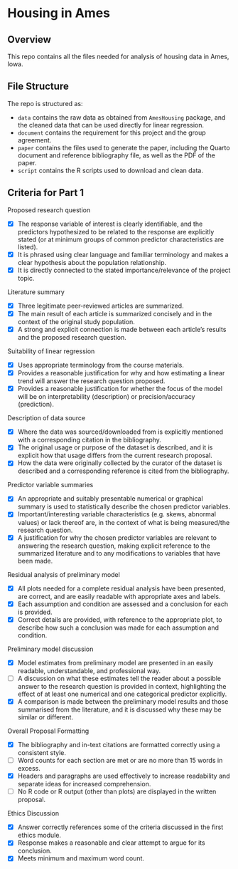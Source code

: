 # Housing in Ames

## Overview

This repo contains all the files needed for analysis of housing data in Ames, Iowa.


## File Structure

The repo is structured as:

-   `data` contains the raw data as obtained from `AmesHousing` package, and the cleaned data that can be used directly for linear regression.
-   `document` contains the requirement for this project and the group agreement.
-   `paper` contains the files used to generate the paper, including the Quarto document and reference bibliography file, as well as the PDF of the paper. 
-   `script` contains the R scripts used to download and clean data.


## Criteria for Part 1

Proposed research question
-   [X] The response variable of interest is clearly identifiable, and the predictors hypothesized to be related to the response are explicitly stated (or at minimum groups of common predictor characteristics are listed).
-   [X] It is phrased using clear language and familiar terminology and makes a clear hypothesis about the population relationship.
-   [X] It is directly connected to the stated importance/relevance of the project topic.

Literature summary
-   [X] Three legitimate peer-reviewed articles are summarized.
-   [X] The main result of each article is summarized concisely and in the context of the original study population.
-   [X] A strong and explicit connection is made between each article’s results and the proposed research question.

Suitability of linear regression
-   [X] Uses appropriate terminology from the course materials.
-   [X] Provides a reasonable justification for why and how estimating a linear trend will answer the research question proposed.
-   [X] Provides a reasonable justification for whether the focus of the model will be on interpretability (description) or precision/accuracy (prediction).

Description of data source
-   [X] Where the data was sourced/downloaded from is explicitly mentioned with a corresponding citation in the bibliography.
-   [X] The original usage or purpose of the dataset is described, and it is explicit how that usage differs from the current research proposal.
-   [X] How the data were originally collected by the curator of the dataset is described and a corresponding reference is cited from the bibliography.

Predictor variable summaries
-   [X] An appropriate and suitably presentable numerical or graphical summary is used to statistically describe the chosen predictor variables.
-   [X] Important/interesting variable characteristics (e.g. skews, abnormal values) or lack thereof are, in the context of what is being measured/the research question.
-   [X] A justification for why the chosen predictor variables are relevant to answering the research question, making explicit reference to the summarized literature and to any modifications to variables that have been made.

Residual analysis of preliminary model
-   [X] All plots needed for a complete residual analysis have been presented, are correct, and are easily readable with appropriate axes and labels.
-   [X] Each assumption and condition are assessed and a conclusion for each is provided.
-   [X] Correct details are provided, with reference to the appropriate plot, to describe how such a conclusion was made for each assumption and condition.

Preliminary model discussion
-   [X] Model estimates from preliminary model are presented in an easily readable, understandable, and professional way.
-   [ ] A discussion on what these estimates tell the reader about a possible answer to the research question is provided in context, highlighting the effect of at least one numerical and one categorical predictor explicitly.
-   [X] A comparison is made between the preliminary model results and those summarised from the literature, and it is discussed why these may be similar or different.

Overall Proposal Formatting
-   [X] The bibliography and in-text citations are formatted correctly using a consistent style.
-   [ ] Word counts for each section are met or are no more than 15 words in excess.
-   [X] Headers and paragraphs are used effectively to increase readability and separate ideas for increased comprehension.
-   [ ] No R code or R output (other than plots) are displayed in the written proposal.

Ethics Discussion
-   [X] Answer correctly references some of the criteria discussed in the first ethics module.
-   [X] Response makes a reasonable and clear attempt to argue for its conclusion.
-   [X] Meets minimum and maximum word count.

